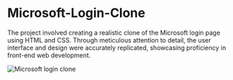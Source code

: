 # Microsoft-Login-Clone
The project involved creating a realistic clone of the Microsoft login page using HTML and CSS. 
Through meticulous attention to detail, the user interface and design were accurately replicated, showcasing proficiency in front-end web development.

![Microsoft login clone](https://github.com/anushamahajan/Microsoft-Login-Clone/assets/116106599/0a1c941a-78c2-4ad9-88df-d0d0c847abff)
